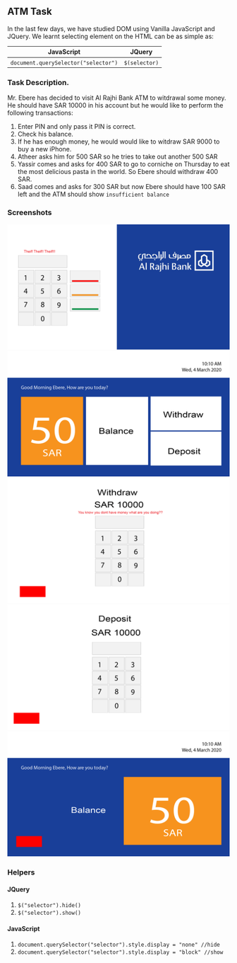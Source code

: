 ## ATM Task

In the last few days, we have studied DOM using Vanilla JavaScript and JQuery. We learnt selecting element on the HTML can be as simple as:


|JavaScript | JQuery |
|-----------|--------|
|`document.querySelector("selector")`| `$(selector)`|

### Task Description.

Mr. Ebere has decided to visit Al Rajhi Bank ATM to witdrawal some money. He should have SAR 10000 in his account but he would like to perform the following transactions:

1. Enter PIN and only pass it PIN is correct.
1. Check his balance.
1. If he has enough money, he would would like to witdraw SAR 9000 to buy a new iPhone.
1. Atheer asks him for 500 SAR so he tries to take out another 500 SAR
1. Yassir comes and asks for 400 SAR to go to corniche on Thursday to eat the most delicious pasta in the world. So Ebere should withdraw 400 SAR.
1. Saad comes and asks for 300 SAR but now Ebere should have 100 SAR left and the ATM should show `insufficient balance`

### Screenshots
![](img/1.png)
![](img/2.png)
![](img/3.png)
![](img/4.png)
![](img/5.png)

### Helpers
#### JQuery
1. `$("selector").hide()`
1. `$("selector").show()`


#### JavaScript
1. `document.querySelector("selector").style.display = "none" //hide`
1. `document.querySelector("selector").style.display = "block" //show`

